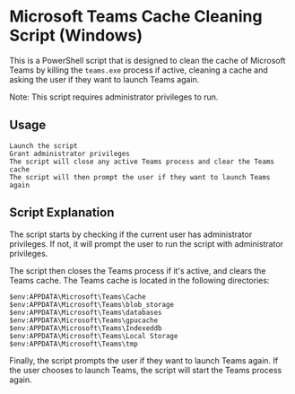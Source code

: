 # Microsoft Teams Cache Cleaning Script (Windows)

This is a PowerShell script that is designed to clean the cache of Microsoft Teams by killing the `teams.exe` process if active, cleaning a cache and asking the user if they want to launch Teams again.

Note: This script requires administrator privileges to run.

## Usage
    Launch the script
    Grant administrator privileges
    The script will close any active Teams process and clear the Teams cache
    The script will then prompt the user if they want to launch Teams again

## Script Explanation

The script starts by checking if the current user has administrator privileges. If not, it will prompt the user to run the script with administrator privileges.

The script then closes the Teams process if it's active, and clears the Teams cache. The Teams cache is located in the following directories:

    $env:APPDATA\Microsoft\Teams\Cache
    $env:APPDATA\Microsoft\Teams\blob_storage
    $env:APPDATA\Microsoft\Teams\databases
    $env:APPDATA\Microsoft\Teams\gpucache
    $env:APPDATA\Microsoft\Teams\Indexeddb
    $env:APPDATA\Microsoft\Teams\Local Storage
    $env:APPDATA\Microsoft\Teams\tmp

Finally, the script prompts the user if they want to launch Teams again. If the user chooses to launch Teams, the script will start the Teams process again.
